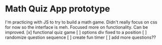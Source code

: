 # Math Quiz App prototype
I'm practicing with JS to try to build a math game. Didn't really focus on css for now so the interface is meh. Focused more on functionality. Can be improved.
[x] functional quiz game
[ ] options div fixed to a position 
[ ] randomize question sequence
[ ] create fun timer
[ ] add more questions??